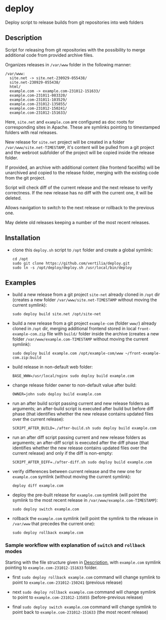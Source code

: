 # deploy

Deploy script to release builds from git repositories into web folders

## Description

Script for releasing from git repositories with the possibility to merge additional code from provided archive files.

Organizes releases in `/var/www` folder in the following manner:

```
/var/www:
  site.net -> site.net-230929-055438/
  site.net-230929-055438/
  html/
  example.com -> example.com-231012-151633/
  example.com-231011-083320/
  example.com-231011-103529/
  example.com-231012-135855/
  example.com-231012-150241/
  example.com-231012-151633/
```

Here, `site.net` and `example.com` are configured as doc roots for corresponding sites in Apache. These are symlinks
pointing to timestamped folders with real releases.

New release for `site.net` project will be created in a folder `/var/www/site.net-TIMESTAMP`, it's content will be
pulled from a git project and the webroot subfolder of the project will be copied inside the release folder.

If provided, an archive with additional content (like frontend facelifts) will be unarchived and copied to the release
folder, merging with the existing code from the git project.

Script will check diff of the current release and the next release to verify correctness. If the new release has no diff
with the current one, it will be deleted.

Allows navigation to switch to the next release or rollback to the previous one.

May delete old releases keeping a number of the most recent releases.

## Installation

- clone this `deploy.sh` script to `/opt` folder and create a global symlink:

   ```shell
   cd /opt
   sudo git clone https://github.com/vertilia/deploy.git
   sudo ln -s /opt/deploy/deploy.sh /usr/local/bin/deploy
   ```

## Examples

- build a new release from a git project `site-net` already cloned in `/opt` dir (creates a new
  folder `/var/www/site.net-TIMESTAMP` without moving the current symlink):

   ```shell
   sudo deploy build site.net /opt/site-net
   ```

- build a new release from a git project `example-com` (folder `www/`) already cloned in `/opt` dir, merging additional
  frontend stored in local `front-example-com.zip` file with `build/` folder inside the archive (creates a new
  folder `/var/www/example.com-TIMESTAMP` without moving the current symlink):

   ```shell
   sudo deploy build example.com /opt/example-com/www ~/front-example-com.zip:build
   ```

- build release in non-default web folder:

   ```shell
   BASE_WWW=/usr/local/nginx sudo deploy build example.com
   ```

- change release folder owner to non-default value after build:

   ```shell
   OWNER=john sudo deploy build example.com
   ```

- run an after build script passing current and new release folders as arguments; an after-build script is executed
  after build but before diff phase (that identifies whether the new release contains updated files over the current
  release):

   ```shell
   SCRIPT_AFTER_BUILD=./after-build.sh sudo deploy build example.com
   ```

- run an after diff script passing current and new release folders as arguments; an after-diff script is executed
  after the diff phase (that identifies whether the new release contains updated files over the current release) and
  only if the diff is non-empty:

   ```shell
   SCRIPT_AFTER_DIFF=./after-diff.sh sudo deploy build example.com
   ```

- verify differences between current release and the new one for `example.com` symlink (without moving the current
  symlink):

   ```shell
   deploy diff example.com
   ```

- deploy the pre-built release for `example.com` symlink (will point the symlink to the most recent release
  in `/var/www/example.com-TIMESTAMP`):

   ```shell
   sudo deploy switch example.com
   ```

- rollback the `example.com` symlink (will point the symlink to the release in `/var/www` that precedes the current
  one):

   ```shell
   sudo deploy rollback example.com
   ```

### Sample workflow with explanation of `switch` and `rollback` modes

Starting with the file structure given in [Description](), with `example.com` symlink pointing
to `example.com-231012-151633` folder.

- first `sudo deploy rollback example.com` command will change symlink to point to `example.com-231012-150241` (previous
  release)

- next `sudo deploy rollback example.com` command will change symlink to point to `example.com-231012-135855`
  (before-previous release)

- final `sudo deploy switch example.com` command will change symlink to point back to `example.com-231012-151633` (the
  most recent release)
